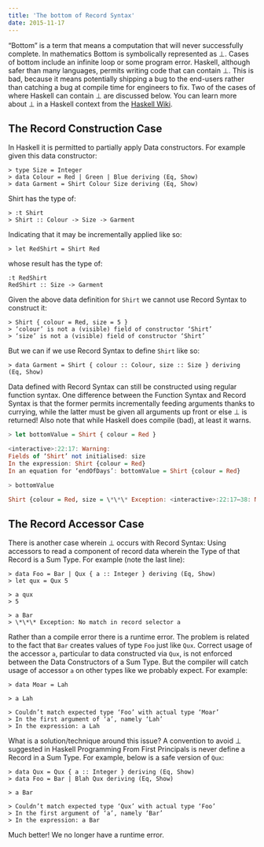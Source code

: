 ```yaml
---
title: 'The bottom of Record Syntax'
date: 2015-11-17
---
```


“Bottom” is a term that means a computation that will never successfully complete. In mathematics Bottom is symbolically represented as ⊥. Cases of bottom include an infinite loop or some program error. Haskell, although safer than many languages, permits writing code that can contain ⊥. This is bad, because it means potentially shipping a bug to the end-users rather than catching a bug at compile time for engineers to fix. Two of the cases of where Haskell can contain ⊥ are discussed below. You can learn more about ⊥ in a Haskell context from the [Haskell Wiki](https://wiki.haskell.org/Bottom).

## The Record Construction Case

In Haskell it is permitted to partially apply Data constructors. For example given this data constructor:

```
> type Size = Integer
> data Colour = Red | Green | Blue deriving (Eq, Show)
> data Garment = Shirt Colour Size deriving (Eq, Show)
```

Shirt has the type of:

```
> :t Shirt
> Shirt :: Colour -> Size -> Garment
```

Indicating that it may be incrementally applied like so:

```
> let RedShirt = Shirt Red
```

whose result has the type of:

```
:t RedShirt
RedShirt :: Size -> Garment
```

Given the above data definition for `Shirt` we cannot use Record Syntax to construct it:

```
> Shirt { colour = Red, size = 5 }
> ‘colour’ is not a (visible) field of constructor ‘Shirt’
> ‘size’ is not a (visible) field of constructor ‘Shirt’
```

But we can if we use Record Syntax to define `Shirt` like so:

```
> data Garment = Shirt { colour :: Colour, size :: Size } deriving (Eq, Show)
```

Data defined with Record Syntax can still be constructed using regular function syntax. One difference between the Function Syntax and Record Syntax is that the former permits incrementally feeding arguments thanks to currying, while the latter must be given all arguments up front or else ⊥ is returned! Also note that while Haskell does compile (bad), at least it warns.

```hs
> let bottomValue = Shirt { colour = Red }

<interactive>:22:17: Warning:
Fields of ‘Shirt’ not initialised: size
In the expression: Shirt {colour = Red}
In an equation for ‘endOfDays’: bottomValue = Shirt {colour = Red}

> bottomValue

Shirt {colour = Red, size = \*\*\* Exception: <interactive>:22:17–38: Missing field in record construction size
```

## The Record Accessor Case

There is another case wherein ⊥ occurs with Record Syntax: Using accessors to read a component of record data wherein the Type of that Record is a Sum Type. For example (note the last line):

```
> data Foo = Bar | Qux { a :: Integer } deriving (Eq, Show)
> let qux = Qux 5

> a qux
> 5

> a Bar
> \*\*\* Exception: No match in record selector a
```

Rather than a compile error there is a runtime error. The problem is related to the fact that `Bar` creates values of type `Foo` just like `Qux`. Correct usage of the accessor `a`, particular to data constructed via `Qux`, is not enforced between the Data Constructors of a Sum Type. But the compiler will catch usage of accessor `a` on other types like we probably expect. For example:

```
> data Moar = Lah

> a Lah

> Couldn’t match expected type ‘Foo’ with actual type ‘Moar’
> In the first argument of ‘a’, namely ‘Lah’
> In the expression: a Lah
```

What is a solution/technique around this issue? A convention to avoid ⊥ suggested in Haskell Programming From First Principals is never define a Record in a Sum Type. For example, below is a safe version of `Qux`:

```
> data Qux = Qux { a :: Integer } deriving (Eq, Show)
> data Foo = Bar | Blah Qux deriving (Eq, Show)

> a Bar

> Couldn’t match expected type ‘Qux’ with actual type ‘Foo’
> In the first argument of ‘a’, namely ‘Bar’
> In the expression: a Bar
```

Much better! We no longer have a runtime error.
